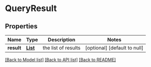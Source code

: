 # QueryResult
## Properties

| Name | Type | Description | Notes |
|------------ | ------------- | ------------- | -------------|
| **result** | [**List**](map.md) | the list of results | [optional] [default to null] |

[[Back to Model list]](../README.md#documentation-for-models) [[Back to API list]](../README.md#documentation-for-api-endpoints) [[Back to README]](../README.md)

